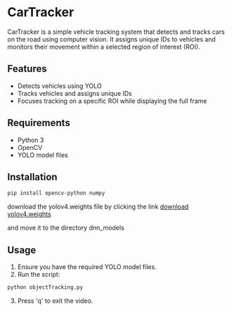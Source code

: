 # CarTracker

CarTracker is a simple vehicle tracking system that detects and tracks cars on the road using computer vision. It assigns unique IDs to vehicles and monitors their movement within a selected region of interest (ROI).

## Features
- Detects vehicles using YOLO
- Tracks vehicles and assigns unique IDs
- Focuses tracking on a specific ROI while displaying the full frame

## Requirements
- Python 3
- OpenCV
- YOLO model files

## Installation
```bash
pip install opencv-python numpy
```
download the yolov4.weights file by clicking the link
[download yolov4.weights](https://objects.githubusercontent.com/github-production-release-asset-2e65be/75388965/749e43d0-8605-436f-b26c-12ee01c2a265?X-Amz-Algorithm=AWS4-HMAC-SHA256&X-Amz-Credential=releaseassetproduction%2F20250205%2Fus-east-1%2Fs3%2Faws4_request&X-Amz-Date=20250205T015847Z&X-Amz-Expires=300&X-Amz-Signature=9dee1d5bde22b83771c886f84c3248d87723e32d9a2e91c5f989166eedfe717f&X-Amz-SignedHeaders=host&response-content-disposition=attachment%3B%20filename%3Dyolov4.weights&response-content-type=application%2Foctet-stream)

and move it to the directory dnn_models

## Usage
1. Ensure you have the required YOLO model files.
2. Run the script:
```bash
python objectTracking.py
```
3. Press 'q' to exit the video.



